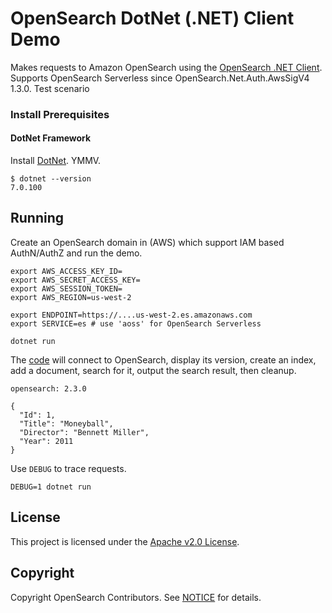 # OpenSearch DotNet (.NET) Client Demo

Makes requests to Amazon OpenSearch using the [OpenSearch .NET Client](https://github.com/opensearch-project/opensearch-net). Supports OpenSearch Serverless since OpenSearch.Net.Auth.AwsSigV4 1.3.0.
Test scenario
### Install Prerequisites

#### DotNet Framework

Install [DotNet](https://learn.microsoft.com/en-us/dotnet/core/install). YMMV.

```
$ dotnet --version
7.0.100
```

## Running

Create an OpenSearch domain in (AWS) which support IAM based AuthN/AuthZ and run the demo.

```
export AWS_ACCESS_KEY_ID=
export AWS_SECRET_ACCESS_KEY=
export AWS_SESSION_TOKEN=
export AWS_REGION=us-west-2

export ENDPOINT=https://....us-west-2.es.amazonaws.com
export SERVICE=es # use 'aoss' for OpenSearch Serverless

dotnet run
```

The [code](Program.cs) will connect to OpenSearch, display its version, create an index, add a document, search for it, output the search result, then cleanup.

```
opensearch: 2.3.0

{
  "Id": 1,
  "Title": "Moneyball",
  "Director": "Bennett Miller",
  "Year": 2011
}
```

Use `DEBUG` to trace requests.

```
DEBUG=1 dotnet run
```

## License 

This project is licensed under the [Apache v2.0 License](LICENSE.txt).

## Copyright

Copyright OpenSearch Contributors. See [NOTICE](NOTICE.txt) for details.
